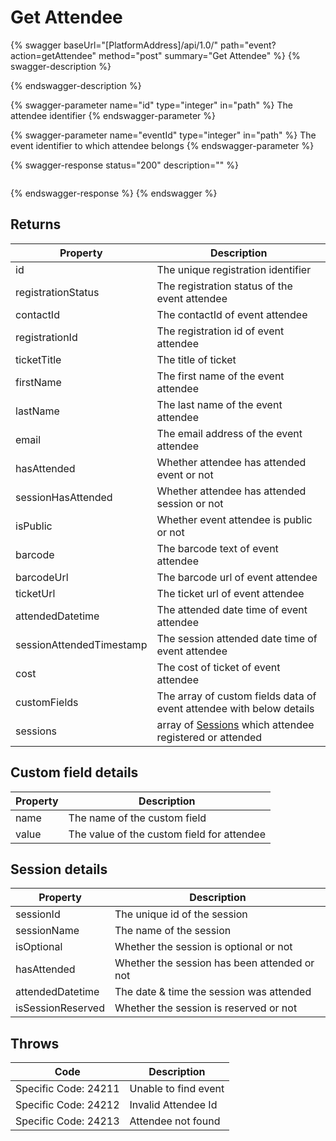 # Get Attendee

{% swagger baseUrl="[PlatformAddress]/api/1.0/" path="event?action=getAttendee" method="post" summary="Get Attendee" %}
{% swagger-description %}

{% endswagger-description %}

{% swagger-parameter name="id" type="integer" in="path" %}
The attendee identifier
{% endswagger-parameter %}

{% swagger-parameter name="eventId" type="integer" in="path" %}
The event identifier to which attendee belongs
{% endswagger-parameter %}

{% swagger-response status="200" description="" %}
```
```
{% endswagger-response %}
{% endswagger %}

## Returns

| Property                 | Description                                                          |
| ------------------------ | -------------------------------------------------------------------- |
| id                       | The unique registration identifier                                   |
| registrationStatus       | The registration status of the event attendee                        |
| contactId                | The contactId of event attendee                                      |
| registrationId           | The registration id of event attendee                                |
| ticketTitle              | The title of ticket                                                  |
| firstName                | The first name of the event attendee                                 |
| lastName                 | The last name of the event attendee                                  |
| email                    | The email address of the event attendee                              |
| hasAttended              | Whether attendee has attended event or not                           |
| sessionHasAttended       | Whether attendee has attended session or not                         |
| isPublic                 | Whether event attendee is public or not                              |
| barcode                  | The barcode text of event attendee                                   |
| barcodeUrl               | The barcode url of event attendee                                    |
| ticketUrl                | The ticket url of event attendee                                     |
| attendedDatetime         | The attended date time of event attendee                             |
| sessionAttendedTimestamp | The session attended date time of event attendee                     |
| cost                     | The cost of ticket of event attendee                                 |
| customFields             | The array of custom fields data of event attendee with below details |
| sessions                 | array of [Sessions](get-attendee.md#session-details) which attendee registered or attended                         |

## Custom field details

| Property | Description                                |
| -------- | ------------------------------------------ |
| name     | The name of the custom field               |
| value    | The value of the custom field for attendee |

## Session details

| Property            | Description                                      |
| ------------------- | ------------------------------------------------ |
| sessionId           | The unique id of the session                     |
| sessionName         | The name of the session                          |
| isOptional          | Whether the session is optional or not           |
| hasAttended         | Whether the session has been attended or not     |
| attendedDatetime    | The date & time the session was attended         |
| isSessionReserved   | Whether the session is reserved or not           |



## Throws

| Code                 | Description          |
| -------------------- | -------------------- |
| Specific Code: 24211 | Unable to find event |
| Specific Code: 24212 | Invalid Attendee Id  |
| Specific Code: 24213 | Attendee not found   |
